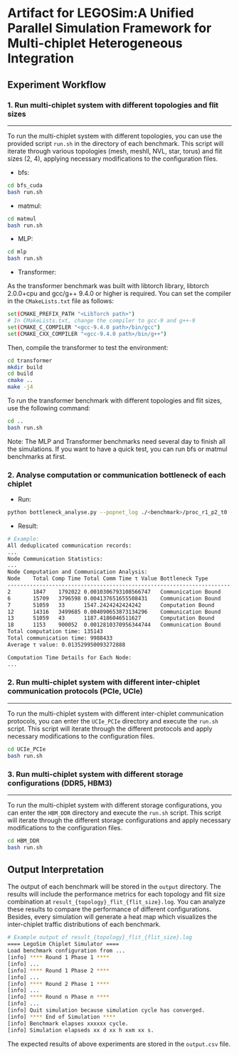 # Artifact for LEGOSim:A Unified Parallel Simulation Framework for Multi-chiplet Heterogeneous Integration

## Experiment Workflow

### 1. Run multi-chiplet system with different topologies and flit sizes
---
To run the multi-chiplet system with different topologies, you can use the provided script `run.sh` in the directory of each benchmark. This script will iterate through various topologies (mesh, meshll, NVL, star, torus) and flit sizes (2, 4), applying necessary modifications to the configuration files.

- bfs:
```bash
cd bfs_cuda
bash run.sh
```
- matmul:
```bash
cd matmul 
bash run.sh
```
- MLP:
```bash
cd mlp
bash run.sh
```
- Transformer:

As the transformer benchmark was built with libtorch library, libtorch 2.0.0+cpu and gcc/g++ 9.4.0 or higher is required. You can set the compiler in the `CMakeLists.txt` file as follows:
```bash
set(CMAKE_PREFIX_PATH "<LibTorch path>") 
# In CMakeLists.txt, change the compiler to gcc-9 and g++-9
set(CMAKE_C_COMPILER "<gcc-9.4.0 path>/bin/gcc")
set(CMAKE_CXX_COMPILER "<gcc-9.4.0 path>/bin/g++")
```
Then, compile the transformer to test the environment:
```bash
cd transformer
mkdir build
cd build
cmake ..
make -j4
```
To run the transformer benchmark with different topologies and flit sizes, use the following command:
```bash
cd ..
bash run.sh
```
Note: The MLP and Transformer benchmarks need several day to finish all the simulations. If you want to have a quick test, you can run bfs or matmul benchmarks at first.

### 2. Analyse computation or communication bottleneck of each chiplet
- Run:

```bash
python bottleneck_analyse.py --popnet_log ./<benchmark>/proc_r1_p2_t0 --cpu_node <cpu_node_id>
```
- Result:
```bash
# Example:
All deduplicated communication records:
...
Node Communication Statistics:
...
Node Computation and Communication Analysis:
Node    Total Comp Time Total Comm Time τ Value Bottleneck Type
----------------------------------------------------------------------
2       1847    1792022 0.0010306793108566747   Communication Bound
6       15709   3796598 0.004137651655508431    Communication Bound
7       51059   33      1547.2424242424242      Computation Bound
12      14316   3499685 0.004090653873134296    Communication Bound
13      51059   43      1187.4186046511627      Computation Bound
18      1153    900052  0.0012810370956344744   Communication Bound
Total computation time: 135143
Total communication time: 9988433
Average τ value: 0.013529950093272888

Computation Time Details for Each Node:
...
```

### 2. Run multi-chiplet system with different inter-chiplet communication protocols (PCIe, UCIe)
---
To run the multi-chiplet system with different inter-chiplet communication protocols, you can enter the `UCIe_PCIe` directory and execute the `run.sh` script. This script will iterate through the different protocols and apply necessary modifications to the configuration files.

```bash
cd UCIe_PCIe
bash run.sh
```

### 3. Run multi-chiplet system with different storage configurations (DDR5, HBM3)
---
To run the multi-chiplet system with different storage configurations, you can enter the `HBM_DDR` directory and execute the `run.sh` script. This script will iterate through the different storage configurations and apply necessary modifications to the configuration files.

```bash
cd HBM_DDR
bash run.sh
```

## Output Interpretation
The output of each benchmark will be stored in the `output` directory. The results will include the performance metrics for each topology and flit size combination at `result_{topology}_flit_{flit_size}.log`. You can analyze these results to compare the performance of different configurations. Besides, every simulation will generate a heat map which visualizes the inter-chiplet traffic distributions of each benchmark.

```bash
# Example output of result_{topology}_flit_{flit_size}.log
==== LegoSim Chiplet Simulator ====
Load benchmark configuration from ...
[info] **** Round 1 Phase 1 ****
[info] ...
[info] **** Round 1 Phase 2 ****
[info] ...
[info] **** Round 2 Phase 1 ****
[info] ...
[info] **** Round n Phase n ****
[info] ...
[info] Quit simulation because simulation cycle has converged.
[info] **** End of Simulation ****
[info] Benchmark elapses xxxxxx cycle.
[info] Simulation elapseds xx d xx h xxm xx s.
```
The expected results of above experiments are stored in the `output.csv` file.

